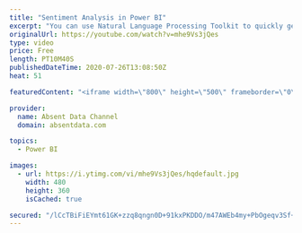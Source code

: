 ```yaml
---
title: "Sentiment Analysis in Power BI"
excerpt: "You can use Natural Language Processing Toolkit to quickly get sentiment scores on text like comments or tweets. You can check out the full written instructions here:"
originalUrl: https://youtube.com/watch?v=mhe9Vs3jQes
type: video
price: Free
length: PT10M40S
publishedDateTime: 2020-07-26T13:08:50Z
heat: 51

featuredContent: "<iframe width=\"800\" height=\"500\" frameborder=\"0\" src=\"https://www.youtube.com/embed/mhe9Vs3jQes\" allow=\"accelerometer; autoplay; encrypted-media; gyroscope; picture-in-picture\" allowfullscreen></iframe>"

provider:
  name: Absent Data Channel
  domain: absentdata.com

topics:
  - Power BI

images:
  - url: https://i.ytimg.com/vi/mhe9Vs3jQes/hqdefault.jpg
    width: 480
    height: 360
    isCached: true

secured: "/lCcTBiFiEYmt61GK+zzq8qngn0D+91kxPKDDO/m47AWEb4my+PbOgeqv3Sf+bcwO4xIGV5wHU05XeN+yokrm2TuYQnXFRtJzNObrsBpUYTsSz/+b1bX2PhjhqifBAU5+XYdO+Amx12YyA4TujRrvYFYoecrTstUs1zFH8Litcspgej99g5hX6hKNvtzS0q8iw9Zz2VaUd48daJoLVxKhM2ocqPAv2QMvqg5e0bnhg+QTMZMoWODBO1H9J35G5cUIabmDiTb0P024GoTlbrPPuLX0pMU1QfhRG6d8EE6VeUag8k2wwHg2UOPAcj3zYtAOOvm6OiopUmBZR+nhQiecFgm5vJnCPAf2VZE+jLsTvGx/IbsE9NAhXy9ak+W7tzhdk3yvHPwWkh4tUOL0MRPoKoTNcY79jmeOAAG6rAJWOI=;T3sAJKRW10jqgmIVBXFVPg=="
---
```


